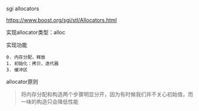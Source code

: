 sgi allocators

https://www.boost.org/sgi/stl/Allocators.html

实现allocator类型：alloc

实现功能
```
0. 内存分配，释放
1. 初始化：拷贝，迭代器
3. 缓冲区
```

allocator原则  
> 将内存分配和构造两个步骤明显分开，因为有时候我们并不关心初始值，而一味的构造只会降低性能

